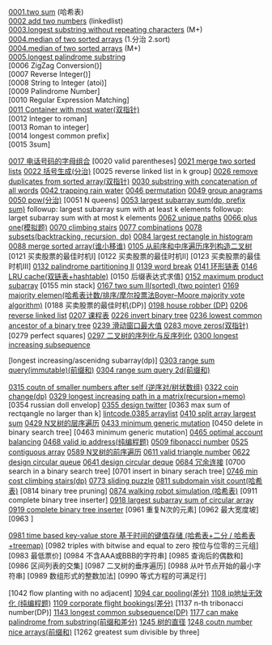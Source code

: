 [0001.two sum](https://github.com/corykingsf/hack-interview-handbook/blob/main/%E5%93%88%E5%B8%8C%E8%A1%A8/lc1.two_sum.md) (哈希表)      
[0002 add two numbers](https://github.com/corykingsf/hack-interview-handbook/blob/main/%E9%93%BE%E8%A1%A8/lc2.add_two_numbers.md) (linkedlist)           
[0003.longest substring without repeating characters](https://github.com/corykingsf/hack-interview-handbook/blob/main/%E6%BB%91%E5%8A%A8%E7%AA%97%E5%8F%A3/3.longest_substring_without_repeating_characters.md) (M+)  
[0004.median of two sorted arrays](https://github.com/corykingsf/hack-interview-handbook/blob/main/%E5%88%86%E6%B2%BB/lc3.median_of_two_sorted_arrays.md) (1.分治 2.sort)  
[0004.median of two sorted arrays](https://github.com/corykingsf/hack-interview-handbook/blob/main/%E5%88%86%E6%B2%BB/lc3.median_of_two_sorted_arrays.md) (M+)  
[0005.longest palindrome substring](dp)  
[0006 ZigZag Conversion()]  
[0007 Reverse Integer()]  
[0008 String to Integer (atoi)]  
[0009 Palindrome Number]  
[0010 Regular Expression Matching]  
[0011 Container with most water(双指针)](https://github.com/corykingsf/hack-interview-handbook/blob/main/%E5%8F%8C%E6%8C%87%E9%92%88/lc11.container_with_most_water.md)  
[0012 Integer to roman]  
[0013 Roman to integer]  
[0014 longest common prefix]  
[0015 3sum]   

[0017 电话号码的字母组合](https://github.com/corykingsf/hack-interview-handbook/blob/main/%E5%9B%BE/lc17.%E7%94%B5%E8%AF%9D%E5%8F%B7%E7%A0%81%E7%9A%84%E5%AD%97%E6%AF%8D%E7%BB%84%E5%90%88.md)
[0020 valid parentheses]
[0021 merge two sorted lists](https://github.com/corykingsf/hack-interview-handbook/blob/main/%E9%93%BE%E8%A1%A8/21.merge_two_sorted_linkedlist.md)
[0022 括号生成(分治)](https://github.com/corykingsf/hack-interview-handbook/blob/main/%E5%88%86%E6%B2%BB/lc22.%E6%8B%AC%E5%8F%B7%E7%94%9F%E6%88%90.md)
[0025 reverse linked list in k group]
[0026 remove duplicates from sorted array(双指针)](https://github.com/corykingsf/hack-interview-handbook/blob/main/array/lc26.remove_duplicates_from_sorted_array.md)
[0030 substring with concatenation of all words](https://github.com/corykingsf/hack-interview-handbook/blob/main/%E5%93%88%E5%B8%8C%E8%A1%A8/lc30.Substring%20with%20Concatenation%20of%20All%20Words.md)
[0042 trapping rain water](https://github.com/corykingsf/hack-interview-handbook/blob/main/%E5%8D%95%E8%B0%83%E6%A0%88/lc.42.trapping_rain_water.md)
[0046 permutation](https://github.com/corykingsf/hack-interview-handbook/blob/main/%E5%9B%9E%E6%BA%AF/lc46.permutation.md)
[0049 group anagrams](https://github.com/corykingsf/hack-interview-handbook/blob/main/%E5%93%88%E5%B8%8C%E8%A1%A8/lc49.group_anagrams.md)
[0050 pow(分治)](https://github.com/corykingsf/hack-interview-handbook/blob/main/%E5%88%86%E6%B2%BB/lc50.pow.md)
[0051 N queens]
[0053 largest subarray sum(dp, prefix sum)](https://github.com/corykingsf/hack-interview-handbook/blob/main/%E5%89%8D%E7%BC%80%E5%92%8C_%E5%B7%AE%E5%88%86/lc.53.maximum_subarray.md)
  followup: largest subarray sum with at least k elements
  followup: larget subarray sum with at most k elements
[0062 unique paths](https://github.com/corykingsf/hack-interview-handbook/blob/main/%E5%8A%A8%E6%80%81%E8%A7%84%E5%88%92/lc62.unique_paths.md)
[0066 plus one(模拟题)](https://github.com/corykingsf/hack-interview-handbook/blob/main/array/lc66.plus_one.md)
[0070 climbing stairs](https://github.com/corykingsf/hack-interview-handbook/blob/main/%E5%8A%A8%E6%80%81%E8%A7%84%E5%88%92/lc70.climbing_stairs.md)
[0077 combinations](https://github.com/corykingsf/hack-interview-handbook/blob/main/%E5%9B%9E%E6%BA%AF/lc77.combine.md)
[0078 subsets(backtracking, recursion, dp)](https://github.com/corykingsf/hack-interview-handbook/blob/main/%E5%88%86%E6%B2%BB/lc78.subsets.md)
[0084 largest rectangle in histogram](https://github.com/corykingsf/hack-interview-handbook/blob/main/%E5%8D%95%E8%B0%83%E6%A0%88/lc.84.largest_rectangle_in_histogram.md)
[0088 merge sorted array(谁小移谁)](https://github.com/corykingsf/hack-interview-handbook/blob/main/array/lc88.merge_sorted_array.md)
[0105 从前序和中序遍历序列构造二叉树](https://github.com/corykingsf/hack-interview-handbook/blob/main/%E6%A0%91/lc105.%E4%BB%8E%E5%89%8D%E5%BA%8F%E4%B8%8E%E4%B8%AD%E5%BA%8F%E9%81%8D%E5%8E%86%E5%BA%8F%E5%88%97%E6%9E%84%E9%80%A0%E4%BA%8C%E5%8F%89%E6%A0%91.md)
[0121 买卖股票的最佳时机I]
[0122 买卖股票的最佳时机II]
[0123 买卖股票的最佳时机III]
[0132 palindrome partitioning II](https://github.com/corykingsf/hack-interview-handbook/blob/main/%E5%8A%A8%E6%80%81%E8%A7%84%E5%88%92/lc132.palindrome_partitioning_II.md)
[0139 word break](https://github.com/corykingsf/hack-interview-handbook/blob/main/%E5%8A%A8%E6%80%81%E8%A7%84%E5%88%92/lc139.word_break.md)
[0141 环形链表](https://github.com/corykingsf/hack-interview-handbook/blob/main/%E9%93%BE%E8%A1%A8/141.%E7%8E%AF%E5%BD%A2%E9%93%BE%E8%A1%A8.md)
[0146 LRU cache(双链表+hashtable)](https://github.com/corykingsf/hack-interview-handbook/blob/master/hybrid_data_structure/lc146.LRU%E6%A8%A1%E6%9D%BF.md)
[0150 后缀表达式求值]
[0152 maximum product subarray](https://github.com/corykingsf/hack-interview-handbook/blob/main/%E5%8A%A8%E6%80%81%E8%A7%84%E5%88%92/lc152.largest_subarray_product_in_a_double_array.md)
[0155 min stack]
[0167 two sum II(sorted) (two pointer)](https://github.com/corykingsf/hack-interview-handbook/blob/main/%E5%8F%8C%E6%8C%87%E9%92%88/lc.167.two_sum_II.md)
[0169 majority elemen(哈希表计数/排序/摩尔投票法Boyer–Moore majority vote algorithm)](https://github.com/corykingsf/hack-interview-handbook/blob/main/%E5%93%88%E5%B8%8C%E8%A1%A8/lc169.majority_element.md)
[0188 买卖股票的最佳时机(DP)]
[0198 house robber (DP)](https://github.com/corykingsf/hack-interview-handbook/blob/main/%E5%8A%A8%E6%80%81%E8%A7%84%E5%88%92/lc198.house_robber.md)
[0206 reverse linked list](https://github.com/corykingsf/hack-interview-handbook/blob/main/%E9%93%BE%E8%A1%A8/206.reverse_linked_list.md)
[0207 课程表](https://github.com/corykingsf/hack-interview-handbook/blob/main/%E5%9B%BE/lc207.%E8%AF%BE%E7%A8%8B%E8%A1%A8.md)
[0226 invert binary tree](https://github.com/corykingsf/hack-interview-handbook/blob/main/%E6%A0%91/lc226.invert_binary_tree.md)
[0236 lowest common ancestor of a binary tree](https://github.com/corykingsf/hack-interview-handbook/blob/main/%E6%A0%91/236.lca.md)
[0239 滑动窗口最大值](https://github.com/corykingsf/hack-interview-handbook/blob/main/%E5%8D%95%E8%B0%83%E9%98%9F%E5%88%97/lc.239.%E6%BB%91%E5%8A%A8%E7%AA%97%E5%8F%A3%E6%9C%80%E5%A4%A7%E5%80%BC.md)
[0283 move zeros(双指针)](https://github.com/corykingsf/hack-interview-handbook/blob/main/array/lc.283.move_zeroes.md)
[0279 perfect squares]
[0297 二叉树的序列化与反序列化](https://github.com/corykingsf/hack-interview-handbook/blob/main/%E6%A0%91/lc297.%E4%BA%8C%E5%8F%89%E6%A0%91%E7%9A%84%E5%BA%8F%E5%88%97%E5%8C%96%E4%B8%8E%E5%8F%8D%E5%BA%8F%E5%88%97%E5%8C%96.md)
[0300 longest increasing subsequence](https://github.com/corykingsf/hack-interview-handbook/blob/main/%E5%8A%A8%E6%80%81%E8%A7%84%E5%88%92/lc300.longest_increasing_subsequence.md)

[longest increasing/ascenidng subarray(dp)]
[0303 range sum query(immutable)(前缀和)](https://github.com/corykingsf/hack-interview-handbook/blob/main/%E5%89%8D%E7%BC%80%E5%92%8C_%E5%B7%AE%E5%88%86/lc303.range_sum_query-immutable.md)
[0304 range sum query 2d(前缀和)](https://github.com/corykingsf/hack-interview-handbook/blob/main/%E5%89%8D%E7%BC%80%E5%92%8C_%E5%B7%AE%E5%88%86/lc304.range_sum_query_2d.md)

[0315 coutn of smaller numbers after self (逆序对/树状数组)](https://github.com/corykingsf/hack-interview-handbook/blob/main/%E7%BA%BF%E6%AE%B5%E6%A0%91_%E6%A0%91%E7%8A%B6%E6%95%B0%E7%BB%84/lc315.count_of_smaller_numbers_after_self.md)
[0322 coin change(dp)](https://github.com/corykingsf/hack-interview-handbook/blob/main/%E5%8A%A8%E6%80%81%E8%A7%84%E5%88%92/lc.322.coin_change.md)
[0329 longest increasing path in a matrix(recursion+memo)](https://github.com/corykingsf/hack-interview-handbook/blob/main/%E5%8A%A8%E6%80%81%E8%A7%84%E5%88%92/lc329.longest_increasing_path_in_matrix.md)
[0354 russian doll envelop]
[0355 design twitter](https://github.com/corykingsf/hack-interview-handbook/blob/main/%E5%A0%86/lc355.design_twitter.md)
[0363 max sum of rectqangle no larger than k]
[lintcode.0385 arraylist](https://github.com/corykingsf/hack-interview-handbook/blob/master/array/lintcode.385.ArrayList.md) 
[0410 split array largest sum](https://github.com/corykingsf/hack-interview-handbook/blob/main/%E5%8A%A8%E6%80%81%E8%A7%84%E5%88%92/lc410.split_array_largest_sum.md)
[0429 N叉树的层序遍历](https://github.com/corykingsf/hack-interview-handbook/blob/main/%E6%A0%91/lc429.N%E5%8F%89%E6%A0%91%E7%9A%84%E5%B1%82%E5%BA%8F%E9%81%8D%E5%8E%86.md)
[0433 minimum generic  mutation](https://github.com/corykingsf/hack-interview-handbook/blob/main/%E5%9B%BE/bfs/433.minimum_generic_mutation.md)
[0450 delete in binary search tree]
[0463 minimum generic mutation]
[0465 optimal account balancing](https://github.com/corykingsf/hack-interview-handbook/blob/main/%E5%9B%9E%E6%BA%AF/lc465.optimal_account_balancing.md)
[0468 valid ip address(纯编程题)](https://github.com/corykingsf/hack-interview-handbook/blob/main/%E7%BA%AF%E7%BC%96%E7%A8%8B%E9%A2%98%E5%92%8C%E6%89%BE%E8%A7%84%E5%BE%8B%E9%A2%98/468.valid_ip_address.md)
[0509 fibonacci number](https://github.com/corykingsf/hack-interview-handbook/blob/main/%E5%8A%A8%E6%80%81%E8%A7%84%E5%88%92/lc509.fibonacci_number.md)
[0525 contiguous array](https://github.com/corykingsf/hack-interview-handbook/blob/main/%E6%BB%91%E5%8A%A8%E7%AA%97%E5%8F%A3/525.contiguous%20array.md)
[0589 N叉树的前序遍历](https://github.com/corykingsf/hack-interview-handbook/blob/main/%E6%A0%91/lc589.n%E5%8F%89%E6%A0%91%E7%9A%84%E5%89%8D%E5%BA%8F%E9%81%8D%E5%8E%86.md)
[0611 valid triangle number](https://github.com/corykingsf/hack-interview-handbook/blob/main/%E5%8F%8C%E6%8C%87%E9%92%88/lc611.valid_triangle_number.md)
[0622 design circular queue](https://github.com/corykingsf/hack-interview-handbook/blob/main/%E9%98%9F%E5%88%97/622.design_circular_queue.md)
[0641 design circular deque](https://github.com/corykingsf/hack-interview-handbook/blob/main/%E9%98%9F%E5%88%97/641.design_circular_deque.md)
[0684 冗余连接](https://github.com/corykingsf/hack-interview-handbook/blob/main/%E5%9B%BE/lc684.%E5%86%97%E4%BD%99%E8%BF%9E%E6%8E%A5.md)
[0700 search in a binary search tree]
[0701 insert in binary serach tree]
[0746 min cost climbing stairs(dp)](https://github.com/corykingsf/hack-interview-handbook/blob/main/%E5%8A%A8%E6%80%81%E8%A7%84%E5%88%92/lc746.min_cost_climbing_stairs.md)
[0773 sliding puzzle](https://github.com/corykingsf/hack-interview-handbook/blob/main/%E5%9B%BE/bfs/773.sliding_puzzle.md)
[0811 subdomain visit count(哈希表)](https://github.com/corykingsf/hack-interview-handbook/blob/main/%E5%93%88%E5%B8%8C%E8%A1%A8/lc811.Subdomain_visit_count.md)
[0814 binary tree pruning]
[0874 walking robot simulation (哈希表)](https://github.com/corykingsf/hack-interview-handbook/blob/main/%E5%93%88%E5%B8%8C%E8%A1%A8/lc874.Walking_Robot_Simulation.md)
[0911 complete binary tree inserter]
[0918 largest subarray sum of circular array](https://github.com/corykingsf/hack-interview-handbook/blob/main/%E5%8A%A8%E6%80%81%E8%A7%84%E5%88%92/lc918.largest_subarray_sum_of_circular_array.md)
[0919 complete binary tree inserter](https://github.com/corykingsf/hack-interview-handbook/blob/main/%E6%A0%91/919.complete_binary_tree_inserter.md)
[0961 重复N次的元素]
[0962 最大宽度坡]
[0963 ]

[0981 time based key-value store 基于时间的键值存储 (哈希表+二分 / 哈希表+treemap)](https://github.com/corykingsf/hack-interview-handbook/blob/main/%E5%93%88%E5%B8%8C%E8%A1%A8/lc981.time_based_key-value_store.md)
[0982 triples with bitwise and equal to zero 按位与位零的三元组]
[0983 最低票价]
[0984 不含AAA或BBB的字符串]
[0985 查询后的偶数和]
[0986 区间列表的交集]
[0987 二叉树的垂序遍历]
[0988 从叶节点开始的最小字符串]
[0989 数组形式的整数加法]
[0990 等式方程的可满足行]


[1042 flow planting with no adjacent]
[1094 car pooling(差分)](https://github.com/corykingsf/hack-interview-handbook/blob/main/%E5%89%8D%E7%BC%80%E5%92%8C_%E5%B7%AE%E5%88%86/lc1094.car_pooling.md)
[1108 ip地址无效化 (纯编程题)](https://github.com/corykingsf/hack-interview-handbook/blob/main/%E7%BA%AF%E7%BC%96%E7%A8%8B%E9%A2%98%E5%92%8C%E6%89%BE%E8%A7%84%E5%BE%8B%E9%A2%98/1108.ip%E5%9C%B0%E5%9D%80%E6%97%A0%E6%95%88%E5%8C%96.md)
[1109 corporate flight bookings(差分)](https://github.com/corykingsf/hack-interview-handbook/blob/main/%E5%89%8D%E7%BC%80%E5%92%8C_%E5%B7%AE%E5%88%86/lc1109.corporate_flight_bookings.md)
[1137 n-th tribonacci number(DP)]
[1143 longest common subsequence(DP)](https://github.com/corykingsf/hack-interview-handbook/blob/main/%E5%8A%A8%E6%80%81%E8%A7%84%E5%88%92/lc1143.longest_increasing_subsequence.md)
[1177 can make palindrome from substring(前缀和差分)](https://github.com/corykingsf/hack-interview-handbook/blob/main/%E5%89%8D%E7%BC%80%E5%92%8C_%E5%B7%AE%E5%88%86/lc1177.can_make_palindrome_from_substring.md)
[1245 树的直径](https://github.com/corykingsf/hack-interview-handbook/blob/main/%E6%A0%91/lc1245.%E6%A0%91%E7%9A%84%E7%9B%B4%E5%BE%84.md)
[1248 coutn number nice arrays(前缀和)](https://github.com/corykingsf/hack-interview-handbook/blob/main/%E5%89%8D%E7%BC%80%E5%92%8C_%E5%B7%AE%E5%88%86/lc1248.count_number_nice_arrays.md)
[1262 greatest sum divisible by three]
